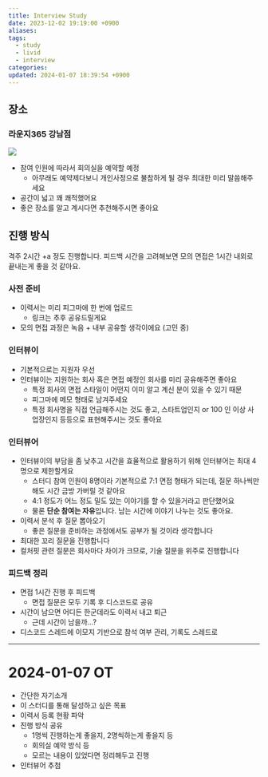 ```yaml
---
title: Interview Study
date: 2023-12-02 19:19:00 +0900
aliases: 
tags:
  - study
  - livid
  - interview
categories: 
updated: 2024-01-07 18:39:54 +0900
---
```


## 장소

### 라운지365 강남점

![](https://i.imgur.com/9zEzE84.png)

- 참여 인원에 따라서 회의실을 예약할 예정
    - 아무래도 예약제다보니 개인사정으로 불참하게 될 경우 최대한 미리 말씀해주세요
- 공간이 넓고 꽤 쾌적했어요
- 좋은 장소를 알고 계시다면 추천해주시면 좋아요

## 진행 방식

격주 2시간 +a 정도 진행합니다. 피드백 시간을 고려해보면 모의 면접은 1시간 내외로 끝내는게 좋을 것 같아요.

### 사전 준비

- 이력서는 미리 피그마에 한 번에 업로드
    - 링크는 추후 공유드릴게요
- 모의 면접 과정은 녹음 + 내부 공유할 생각이에요 (고민 중)

### 인터뷰이

- 기본적으로는 지원자 우선
- 인터뷰이는 지원하는 회사 혹은 면접 예정인 회사를 미리 공유해주면 좋아요
    - 특정 회사의 면접 스타일이 어떤지 이미 알고 계신 분이 있을 수 있기 때문
    - 피그마에 메모 형태로 남겨주세요
    - 특정 회사명을 직접 언급해주시는 것도 좋고, 스타트업인지 or 100 인 이상 사업장인지 등등으로 표현해주시는 것도 좋아요

### 인터뷰어

- 인터뷰이의 부담을 좀 낮추고 시간을 효율적으로 활용하기 위해 인터뷰어는 최대 4명으로 제한할게요
    - 스터디 참여 인원이 8명이라 기본적으로 7:1 면접 형태가 되는데, 질문 하나씩만 해도 시간 금방 가버릴 것 같아요
    - 4:1 정도가 어느 정도 밀도 있는 이야기를 할 수 있을거라고 판단했어요
    - 물론 **단순 참여는 자유**입니다. 남는 시간에 이야기 나누는 것도 좋아요.
- 이력서 분석 후 질문 뽑아오기
    - 좋은 질문을 준비하는 과정에서도 공부가 될 것이라 생각합니다
- 최대한 꼬리 질문을 진행합니다
- 컬처핏 관련 질문은 회사마다 차이가 크므로, 기술 질문을 위주로 진행합니다

### 피드백 정리

- 면접 1시간 진행 후 피드백
    - 면접 질문은 모두 기록 후 디스코드로 공유
- 시간이 남으면 어디든 한군데라도 이력서 내고 퇴근
    - 근데 시간이 남을까...?
- 디스코드 스레드에 이모지 기반으로 참석 여부 관리, 기록도 스레드로

---

# 2024-01-07 OT

- 간단한 자기소개
- 이 스터디를 통해 달성하고 싶은 목표
- 이력서 등록 현황 파악
- 진행 방식 공유
    - 1명씩 진행하는게 좋을지, 2명씩하는게 좋을지 등
    - 회의실 예약 방식 등
    - 모르는 내용이 있었다면 정리해두고 진행
- 인터뷰어 추첨
